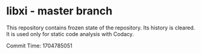 # libxi - master branch

This repository contains frozen state of the repository.
Its history is cleared. It is used only for static code
analysis with Codacy.

Commit Time: 1704785051